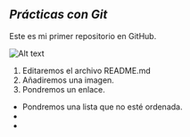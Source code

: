## *Prácticas con Git*
Este es mi primer repositorio en GitHub.

![Alt text](https://images.app.goo.gl/N8UvW7CMEumtaZBv6)

1. Editaremos el archivo README.md
2. Añadiremos una imagen.
3. Pondremos un enlace.

* Pondremos una lista que no esté ordenada.
* 
* 

